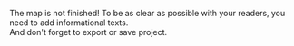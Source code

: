 The map is not finished!
To be as clear as possible with your readers, you need to add informational texts.   
And don't forget to export or save project.